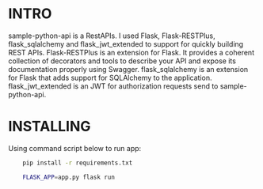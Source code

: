 # INTRO
sample-python-api is a RestAPIs.
I used Flask, Flask-RESTPlus, flask_sqlalchemy and  flask_jwt_extended  to support for quickly building REST APIs.
Flask-RESTPlus is an extension for Flask. It provides a coherent collection of decorators and tools to describe your API and expose its documentation properly using Swagger.
flask_sqlalchemy is an extension for Flask that adds support for SQLAlchemy to the application.
flask_jwt_extended is an JWT for authorization requests send to sample-python-api.
# INSTALLING
Using command script below to run app:
```bash
    pip install -r requirements.txt
```
```bash
    FLASK_APP=app.py flask run
```
